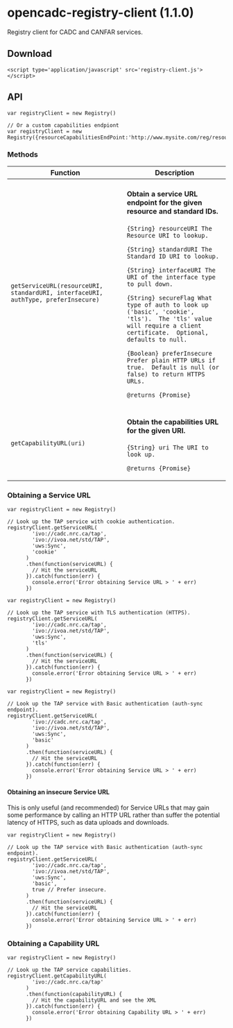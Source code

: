 # opencadc-registry-client (1.1.0)

Registry client for CADC and CANFAR services.

## Download

```
<script type='application/javascript' src='registry-client.js'></script>
```

## API

```
var registryClient = new Registry()

// Or a custom capabilities endpiont
var registryClient = new Registry({resourceCapabilitiesEndPoint:'http://www.mysite.com/reg/resources'})
```

### Methods

| Function                                                            | Description                                                                                                                                                                                                                                                                                                                                                                                                       |
| ------------------------------------------------------------------- | ----------------------------------------------------------------------------------------------------------------------------------------------------------------------------------------------------------------------------------------------------------------------------------------------------------------------------------------------------------------------------------------------------------------- |
| `getServiceURL(resourceURI, standardURI, interfaceURI, authType, preferInsecure)` | <p><h4>Obtain a service URL endpoint for the given resource and standard IDs.</h4></p><p>`{String} resourceURI The Resource URI to lookup.`</p><p>`{String} standardURI The Standard ID URI to lookup.`</p><p>`{String} interfaceURI The URI of the interface type to pull down.`</p><p>`{String} secureFlag What type of auth to look up ('basic', 'cookie', 'tls').  The 'tls' value will require a client certificate.  Optional, defaults to null.`</p><p>`{Boolean} preferInsecure Prefer plain HTTP URLs if true.  Default is null (or false) to return HTTPS URLs.`</p><p>`@returns {Promise}`</p> |
| `getCapabilityURL(uri)`                                                | <p><h4>Obtain the capabilities URL for the given URI.</h4></p><p>`{String} uri The URI to look up.`</p><p>`@returns {Promise}`</p>                                                                                                                                                                                                                                                                                |

### Obtaining a Service URL

```
var registryClient = new Registry()

// Look up the TAP service with cookie authentication.
registryClient.getServiceURL(
        'ivo://cadc.nrc.ca/tap',
        'ivo://ivoa.net/std/TAP',
        'uws:Sync',
        'cookie'
      )
      .then(function(serviceURL) {
        // Hit the serviceURL
      }).catch(function(err) {
        console.error('Error obtaining Service URL > ' + err)
      })
```

```
var registryClient = new Registry()

// Look up the TAP service with TLS authentication (HTTPS).
registryClient.getServiceURL(
        'ivo://cadc.nrc.ca/tap',
        'ivo://ivoa.net/std/TAP',
        'uws:Sync',
        'tls'
      )
      .then(function(serviceURL) {
        // Hit the serviceURL
      }).catch(function(err) {
        console.error('Error obtaining Service URL > ' + err)
      })
```

```
var registryClient = new Registry()

// Look up the TAP service with Basic authentication (auth-sync endpoint).
registryClient.getServiceURL(
        'ivo://cadc.nrc.ca/tap',
        'ivo://ivoa.net/std/TAP',
        'uws:Sync',
        'basic'
      )
      .then(function(serviceURL) {
        // Hit the serviceURL
      }).catch(function(err) {
        console.error('Error obtaining Service URL > ' + err)
      })
```

#### Obtaining an insecure Service URL
This is only useful (and recommended) for Service URLs that may gain some performance by calling an HTTP URL rather
than suffer the potential latency of HTTPS, such as data uploads and downloads.

```
var registryClient = new Registry()

// Look up the TAP service with Basic authentication (auth-sync endpoint).
registryClient.getServiceURL(
        'ivo://cadc.nrc.ca/tap',
        'ivo://ivoa.net/std/TAP',
        'uws:Sync',
        'basic',
        true // Prefer insecure.
      )
      .then(function(serviceURL) {
        // Hit the serviceURL
      }).catch(function(err) {
        console.error('Error obtaining Service URL > ' + err)
      })
```

### Obtaining a Capability URL

```
var registryClient = new Registry()

// Look up the TAP service capabilities.
registryClient.getCapabilityURL(
        'ivo://cadc.nrc.ca/tap'
      )
      .then(function(capabilityURL) {
        // Hit the capabilityURL and see the XML
      }).catch(function(err) {
        console.error('Error obtaining Capability URL > ' + err)
      })
```
